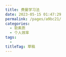 ```yaml
---
title: 费曼学习法
date: 2023-05-15 01:47:29
permalink: /pages/a9bc21/
categories: 
  - 软素质
  - 个人效率
tags: 
  - 
titleTag: 草稿
---
```

